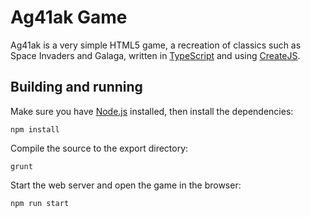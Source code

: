 # Ag41ak Game

Ag41ak is a very simple HTML5 game, a recreation of classics such as Space
Invaders and Galaga, written in [TypeScript](http://www.typescriptlang.org/)
and using [CreateJS](http://www.createjs.com/).

## Building and running

Make sure you have [Node.js](https://nodejs.org/en/) installed, then install the
dependencies:

```
npm install
```

Compile the source to the export directory:

```
grunt
```

Start the web server and open the game in the browser:

```
npm run start
```
